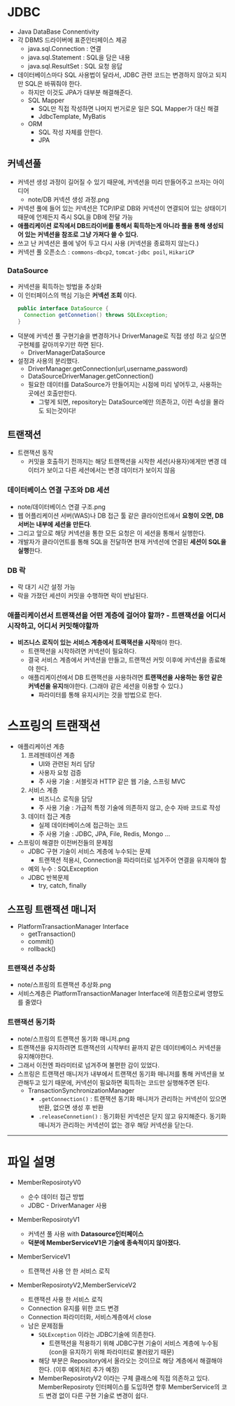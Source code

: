 # JDBC
- Java DataBase Connentivity
- 각 DBMS 드라이버에 표준인터페이스 제공
  - java.sql.Connection : 연결
  - java.sql.Statement : SQL을 담은 내용
  - java.sql.ResultSet : SQL 요청 응답
- 데이터베이스마다 SQL 사용법이 달라서, JDBC 관련 코드는 변경하지 않아고 되지만 SQL은 바꿔줘야 한다. 
  - 하지만 이것도 JPA가 대부분 해결해준다. 
  - SQL Mapper
    - SQL만 직접 작성하면 나머지 번거로운 일은 SQL Mapper가 대신 해결
    - JdbcTemplate, MyBatis
  - ORM
    - SQL 작성 자체를 안한다.
    - JPA

## 커넥션풀
- 커넥션 생성 과정이 길어질 수 있기 때문에, 커넥션을 미리 만들어주고 쓰자는 아이디어 
  - note/DB 커넥션 생성 과정.png
- 커넥션 풀에 들어 있는 커넥션은 TCP/IP로 DB와 커넥션이 연결되어 있는 상태이기 때문에 언제든지 즉시 SQL을 DB에 전달 가능
- **애플리케이션 로직에서 DB드라이버를 통해서 획득하는게 아니라 풀을 통해 생성되어 있는 커넥션을 참조로 그냥 가져다 쓸 수 있다.**
- 쓰고 난 커넥션은 풀에 넣어 두고 다시 사용 (커넥션을 종료하지 않는다.)
- 커넥션 풀 오픈소스 : `commons-dbcp2`, `tomcat-jdbc poil`, `HikariCP`

### DataSource
- 커넥션을 획득하는 방법을 추상화
- 이 인터페이스의 핵심 기능은 **커넥션 조회** 이다.
  ```java
  public interface DataSource {
    Connection getConnetion() throws SQLException;
  }
  ```
- 덕분에 커넥션 풀 구현기술을 변경하거나 DriverManage로 직접 생성 하고 싶으면 구현체를 갈아끼우기만 하면 된다.  
  - DriverManagerDataSource
- 설정과 사용의 분리했다. 
  - DriverManager.getConnection(url,username,password)
  - DataSourceDriverManager.getConnection()
  - 필요한 데이터를 DataSource가 만들어지는 시점에 미리 넣어두고, 사용하는 곳에선 호출만한다. 
    - 그렇게 되면, repository는 DataSource에만 의존하고, 이런 속성을 몰라도 되는것이다!

## 트랜잭션
- 트랜잭션 동작
  - 커밋을 호출하기 전까지는 해당 트랜잭션을 시작한 세션(사용자)에게만 변경 데이터가 보이고 다른 세션에서는 변경 데이터가 보이지 않음

### 데이터베이스 연결 구조와 DB 세션 
  - note/데이터베이스 연결 구조.png
  - 웹 어플리케이션 서버(WAS)나 DB 접근 툴 같은 클라이언트에서 **요청이 오면, DB 서버는 내부에 세션을 만든다**.
  - 그리고 앞으로 해당 커넥션을 통한 모든 요청은 이 세션을 통해서 실행한다. 
  - 개발자가 클라이언트를 통해 SQL을 전달하면 현재 커넥션에 연결된 **세션이 SQL을 실행**한다. 

### DB 락 
- 락 대기 시간 설정 가능
- 락을 가졌던 세션이 커밋을 수행하면 락이 반납된다. 

### 애플리케이션서 트랜잭션을 어떤 계층에 걸어야 할까? - 트랜잭션을 어디서 시작하고, 어디서 커밋해야할까
- **비즈니스 로직이 있는 서비스 계층에서 트랙잭션을 시작**해야 한다. 
  - 트랜잭션을 시작하려면 커넥션이 필요하다.
  - 결국 서비스 계층에서 커넥션을 만들고, 트랜잭션 커밋 이후에 커넥션을 종료해야 한다. 
  - 애플리케이션에서 DB 트랜잭션을 사용하려면 **트랜잭션을 사용하는 동안 같은 커넥션을 유지**해야한다. (그래야 같은 세션을 이용할 수 있다.)
    - 파라미터를 통해 유지시키는 것을 방법으로 한다.


# 스프링의 트랜잭션
- 애플리케이션 계층
  1. 프레젠테이션 계층
     - UI와 관련된 처리 담당
     - 사용자 요청 검증
     - 주 사용 기술 : 서블릿과 HTTP 같은 웹 기술, 스프링 MVC
  2. 서비스 계층
     - 비즈니스 로직을 담당
     - 주 사용 기술 : 가급적 특정 기술에 의존하지 않고, 순수 자바 코드로 작성
  3. 데이터 접근 계층
     - 실제 데이터베이스에 접근하는 코드
     - 주 사용 기술 : JDBC, JPA, File, Redis, Mongo ...
- 스프링이 해결한 이전버전들의 문제점
  - JDBC 구현 기술이 서비스 계층에 누수되는 문제
    - 트랜잭션 적용시, Connection을 파라미터로 넘겨주어 연결을 유지해야 함
  - 예외 누수 : SQLException
  - JDBC 반복문제 
    - try, catch, finally

## 스프링 트랜잭션 매니저
- PlatformTransactionManager Interface 
  - getTransaction()
  - commit()
  - rollback()
### 트랜잭션 추상화
- note/스프링의 트랜잭션 추상화.png
- 서비스계층은 PlatformTransactionManager Interface에 의존함으로써 영향도를 줄였다
 
### 트랜잭션 동기화
- note/스프링의 트랜잭션 동기화 매니저.png
- 트랜잭션을 유지하려면 트랜잭션의 시작부터 끝까지 같은 데이터베이스 커넥션을 유지해야한다.
- 그래서 이전엔 파라미터로 넘겨주며 불편한 감이 있었다.
- 스프링은 트랜잭션 매니저가 내부에서 트랜잭션 동기화 매니저를 통해 커넥션을 보관해두고 있기 때문에, 커넥션이 필요하면 획득하는 코드만 실행해주면 된다.
  - TransactionSynchronizationManager
    - `.getConnection()` : 트랜잭션 동기화 매니저가 관리하는 커넥션이 있으면 반환, 없으면 생성 후 반환 
    - `.releaseConnetion()` : 동기화된 커넥션은 닫지 않고 유지해준다. 동기화 매니저가 관리하는 커넥션이 없는 경우 해당 커넥션을 닫는다.
  
---
# 파일 설명
- MemberReposirotyV0
  - 순수 데이터 접근 방법
  - JDBC - DriverManager 사용
  
- MemberReposirotyV1
  - 커넥션 풀 사용 with **Datasource인터페이스** 
  - **덕분에 MemberServiceV1은 기술에 종속적이지 않아졌다.**
  
- MemberServiceV1 
  - 트랜잭션 사용 안 한 서비스 로직
  
- MemberReposirotyV2,MemberServiceV2
  - 트랜잭션 사용 한 서비스 로직  
  - Connection 유지를 위한 코드 변경 
  - Connection 파라미터화, 서비스계층에서 close
  - 남은 문제점들
    - `SQLException` 이라는 JDBC기술에 의존한다.
      - 트랜잭션을 적용하기 위해 JDBC구현 기술이 서비스 계층에 누수됨 (con을 유지하기 위해 파라미터로 불러왔기 때문)
    - 해당 부분은 Repository에서 올라오는 것이므로 해당 계층에서 해결해야 한다. (이후 예외처리 추가 예정)
    - MemberReposirotyV2 이라는 구체 클래스에 직접 의존하고 있다. MemberReposiroty 인터페이스를 도입하면 향후 MemberService의 코드 변경 없이 다른 구현 기술로 변경이 쉽다. 